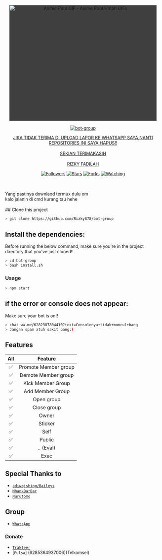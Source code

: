 <p align="center">
<img src="https://media.tenor.com/images/3e0c7be0cb8e24c389f5e1f78a8f69a5/tenor.gif" width="478" height="374.3373493975904" alt="Anime Pout GIF - Anime Pout Hmph GIFs" style="max-width: 478px; background-color: rgb(63, 63, 63);">
</p>
<p align="center">
<a href="#"><img title="bot-group" src="https://img.shields.io/badge/Termux Whatsapp Bot-green?colorA=%23ff0000&colorB=%23017e40&style=for-the-badge"></a>
</p>
<p align="center">
<td><a class='text-white' href='https://wa.me/6282387804410'>JIKA TIDAK TERIMA DI UPLOAD LAPOR KE WHATSAPP SAYA,NANTI REPOSITORIES INI SAYA HAPUS!!<br><br>SEKIAN TERIMAKASIH<br><br>RIZKY FADILAH</a></td>
</p>
<p align="center">
<a href="https://github.com/Rizky878/followers"><img title="Followers" src="https://img.shields.io/github/followers/mhankbarbar?color=blue&style=flat-square"></a>
<a href="https://github.com/Rizky878/bot-group/stargazers/"><img title="Stars" src="https://img.shields.io/github/stars/Rizky878/bot-group?color=red&style=flat-square"></a>
<a href="https://github.com/Rizky878/bot-group/network/members"><img title="Forks" src="https://img.shields.io/github/forks/Rizky878/bot-group?color=red&style=flat-square"></a>
<a href="https://github.com/Rizky878/bot-group/watchers"><img title="Watching" src="https://img.shields.io/github/watchers/Rizky878/bot-group?label=Watchers&color=blue&style=flat-square"></a>
</p>
<br>
<br>Yang pastinya downlaod termux dulu om<br>kalo jalanin di cmd kurang tau hehe<be>
<br><br>## Clone this project

```bash
> git clone https://github.com/Rizky878/bot-group
```

## Install the dependencies:
Before running the below command, make sure you're in the project directory that
you've just cloned!!

```bash
> cd bot-group
> bash install.sh
```

### Usage
```bash
> npm start
```
## if the error or console does not appear:
Make sure your bot is on!!

```bash
> chat wa.me/6282387804410?text=Consolenya+tidak+muncul+bang
> Jangan spam atuh sakit bang:(
```


## Features

| All  |                     Feature               |
| :-----------: | :--------------------------------: |
|       ✅        |   Promote Member group       |
|       ✅        |   Demote Member group       |
|       ✅        |   Kick Member Group	             |
|       ✅        |   Add Member Group	             |
|       ✅        |   Open group       |
|       ✅        |   Close group       |
|       ✅        |   Owner       |
|       ✅        |   Sticker       |
|       ✅        |   Self       |
|       ✅        |   Public       |
|       ✅        |   .. (Eval)       |
|       ✅        |   Exec       |


## Special Thanks to
* [`adiwajshing/Baileys`](https://github.com/adiwajshing/Baileys)
* [`MhankBarBar`](https://github.com/mhankbarbar)
* [`Nurutomo`](https://github.com/Nurutomo)

## Group
* [`WhatsApp`](https://chat.whatsapp.com/Bad7NEtEshlApv3BGhJ8KO)
### Donate
* [`Trakteer`](https://trakteer.id/rizkybot)
* [`Pulsa`] (6285364937006)(Telkomsel)
